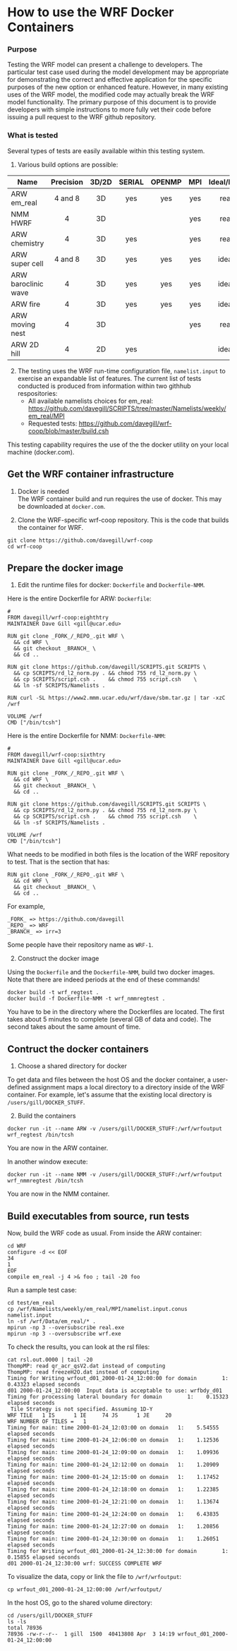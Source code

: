 # How to use the WRF Docker Containers

### Purpose

Testing the WRF model can present a challenge to developers. The particular test case used during the model development may be appropriate for demonstrating the correct and effective application for the specific purposes of the new option or enhanced feature. However, in many existing uses of the WRF model, the modified code may actually break the WRF model functionality. The primary purpose of this document is to provide developers with simple instructions to more fully vet their code before issuing a pull request to the WRF github repository. 

### What is tested

Several types of tests are easily available within this testing system.

1. Various build options are possible:

|  Name              | Precision | 3D/2D | SERIAL | OPENMP | MPI | Ideal/Real |
| ------------------ |:---------:|:-----:|:------:|:------:|:---:|:----------:|
|ARW em_real         |  4 and 8  |   3D  |  yes   | yes    | yes |    real    |
|NMM HWRF            |     4     |   3D  |        |        | yes |    real    |
|ARW chemistry       |     4     |   3D  |  yes   |        | yes |    real    |
|ARW super cell      |  4 and 8  |   3D  |  yes   | yes    | yes |   ideal    |
|ARW baroclinic wave |     4     |   3D  |  yes   | yes    | yes |   ideal    |
|ARW fire            |     4     |   3D  |  yes   | yes    | yes |   ideal    |
|ARW moving nest     |     4     |   3D  |        |        | yes |    real    |
|ARW 2D hill         |     4     |   2D  |  yes   |        |     |   ideal    |

2. The testing uses the WRF run-time configuration file, `namelist.input` to exercise an expandable list of features. The current list of tests conducted is produced from information within two githhub respositories:
   * All available namelists choices for em_real: https://github.com/davegill/SCRIPTS/tree/master/Namelists/weekly/em_real/MPI
   * Requested tests: https://github.com/davegill/wrf-coop/blob/master/build.csh

This testing capability requires the use of the the docker utility on your local machine (docker.com).

## Get the WRF container infrastructure

1. Docker is needed   
The WRF container build and run requires the use of docker. This may be downloaded at `docker.com`.

2. Clone the WRF-specific wrf-coop repository. This is the code that builds the container for WRF.
```
git clone https://github.com/davegill/wrf-coop
cd wrf-coop
```

## Prepare the docker image

1. Edit the runtime files for docker: `Dockerfile` and `Dockerfile-NMM`. 

Here is the entire Dockerfile for ARW: `Dockerfile`:
```
#
FROM davegill/wrf-coop:eighthtry
MAINTAINER Dave Gill <gill@ucar.edu>

RUN git clone _FORK_/_REPO_.git WRF \
  && cd WRF \
  && git checkout _BRANCH_ \
  && cd ..

RUN git clone https://github.com/davegill/SCRIPTS.git SCRIPTS \
  && cp SCRIPTS/rd_l2_norm.py . && chmod 755 rd_l2_norm.py \
  && cp SCRIPTS/script.csh .    && chmod 755 script.csh    \
  && ln -sf SCRIPTS/Namelists . 

RUN curl -SL https://www2.mmm.ucar.edu/wrf/dave/sbm.tar.gz | tar -xzC /wrf

VOLUME /wrf
CMD ["/bin/tcsh"]
```

Here is the entire Dockerfile for NMM: `Dockerfile-NMM`:
```
#
FROM davegill/wrf-coop:sixthtry
MAINTAINER Dave Gill <gill@ucar.edu>

RUN git clone _FORK_/_REPO_.git WRF \
  && cd WRF \
  && git checkout _BRANCH_ \
  && cd ..

RUN git clone https://github.com/davegill/SCRIPTS.git SCRIPTS \
  && cp SCRIPTS/rd_l2_norm.py . && chmod 755 rd_l2_norm.py \
  && cp SCRIPTS/script.csh .    && chmod 755 script.csh    \
  && ln -sf SCRIPTS/Namelists . 

VOLUME /wrf
CMD ["/bin/tcsh"]
```

What needs to be modified in both files is the location of the WRF repository to test. That is the section that has:
```
RUN git clone _FORK_/_REPO_.git WRF \
  && cd WRF \
  && git checkout _BRANCH_ \
  && cd ..
```

For example,
```
_FORK_ => https://github.com/davegill
_REPO_ => WRF
_BRANCH_ => irr=3
```

Some people have their repository name as `WRF-1`.

2. Construct the docker image

Using the `Dockerfile` and the `Dockerfile-NMM`, build two docker images. Note that there are indeed periods at the end of these commands!

```
docker build -t wrf_regtest .
docker build -f Dockerfile-NMM -t wrf_nmmregtest .
```

You have to be in the directory where the Dockerfiles are located. The first takes about 5 minutes to complete (several GB of data and code). The second takes about the same amount of time.

## Contruct the docker containers

1. Choose a shared directory for docker

To get data and files between the host OS and the docker container, a user-defined assignment maps a local directory to a directory inside of the WRF container. For example, let's assume that the existing local directory is `/users/gill/DOCKER_STUFF`.

2. Build the containers

```
docker run -it --name ARW -v /users/gill/DOCKER_STUFF:/wrf/wrfoutput wrf_regtest /bin/tcsh
```
You are now in the ARW container.

In another window execute:
```
docker run -it --name NMM -v /users/gill/DOCKER_STUFF:/wrf/wrfoutput wrf_nmmregtest /bin/tcsh
```
You are now in the NMM container.

## Build executables from source, run tests

Now, build the WRF code as usual. From inside the ARW container:

```
cd WRF
configure -d << EOF
34
1
EOF
compile em_real -j 4 >& foo ; tail -20 foo
```

Run a sample test case:

```
cd test/em_real
cp /wrf/Namelists/weekly/em_real/MPI/namelist.input.conus namelist.input
ln -sf /wrf/Data/em_real/* .
mpirun -np 3 --oversubscribe real.exe
mpirun -np 3 --oversubscribe wrf.exe
```
To check the results, you can look at the rsl files:
```
cat rsl.out.0000 | tail -20
ThompMP: read qr_acr_qsV2.dat instead of computing
ThompMP: read freezeH2O.dat instead of computing
Timing for Writing wrfout_d01_2000-01-24_12:00:00 for domain        1:    0.43323 elapsed seconds
d01 2000-01-24_12:00:00  Input data is acceptable to use: wrfbdy_d01
Timing for processing lateral boundary for domain        1:    0.15323 elapsed seconds
 Tile Strategy is not specified. Assuming 1D-Y
WRF TILE   1 IS      1 IE     74 JS      1 JE     20
WRF NUMBER OF TILES =   1
Timing for main: time 2000-01-24_12:03:00 on domain   1:    5.54555 elapsed seconds
Timing for main: time 2000-01-24_12:06:00 on domain   1:    1.12536 elapsed seconds
Timing for main: time 2000-01-24_12:09:00 on domain   1:    1.09936 elapsed seconds
Timing for main: time 2000-01-24_12:12:00 on domain   1:    1.20909 elapsed seconds
Timing for main: time 2000-01-24_12:15:00 on domain   1:    1.17452 elapsed seconds
Timing for main: time 2000-01-24_12:18:00 on domain   1:    1.22385 elapsed seconds
Timing for main: time 2000-01-24_12:21:00 on domain   1:    1.13674 elapsed seconds
Timing for main: time 2000-01-24_12:24:00 on domain   1:    6.43835 elapsed seconds
Timing for main: time 2000-01-24_12:27:00 on domain   1:    1.20856 elapsed seconds
Timing for main: time 2000-01-24_12:30:00 on domain   1:    1.26051 elapsed seconds
Timing for Writing wrfout_d01_2000-01-24_12:30:00 for domain        1:    0.15855 elapsed seconds
d01 2000-01-24_12:30:00 wrf: SUCCESS COMPLETE WRF
```

To visualize the data, copy or link the file to `/wrf/wrfoutput`:
```
cp wrfout_d01_2000-01-24_12:00:00 /wrf/wrfoutput/
```

In the host OS, go to the shared volume directory:
```
cd /users/gill/DOCKER_STUFF
ls -ls
total 78936
78936 -rw-r--r--  1 gill  1500  40413808 Apr  3 14:19 wrfout_d01_2000-01-24_12:00:00
```
